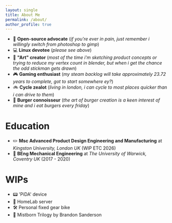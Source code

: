 ```yaml
---
layout: single
title: About Me
permalink: /about/
author_profile: true
---
```


- 💽 **Open-source advocate** (*if you're ever in pain, just remember i willingly switch from photoshop to gimp*)
- 💻 **Linux devotee** (*please see above*)
- 🎨 **"Art" creator** (*most of the time i'm sketching product concepts or trying to reduce my vertex count in blender, but when i get the chance the odd stickman gets drawn*)
- 🎮 **Gaming enthusiast** (*my steam backlog will take approximately 23.72 years to complete, got to start somewhere ey?*)
- 🚲 **Cycle zealot** (*living in london, i can cycle to most places quicker than i can drive to them*)
- 🍔 **Burger connoisseur** (*the art of burger creation is a keen interest of mine and i eat burgers every friday*)

# Education

- ✏️ **Msc Advanced Product Design Engineering and Manufacturing** at *Kingston University, London UK* (WIP ETC 2026)
- 🔧 **BEng Mechanical Engineering** at *The University of Warwick, Coventry UK* (2017 - 2020)

# WIPs

- 📟 'PiDA' device
- 🧪 HomeLab server
- 🛠️ Personal fixed gear bike
- 📖 Mistborn Trilogy by Brandon Sanderson